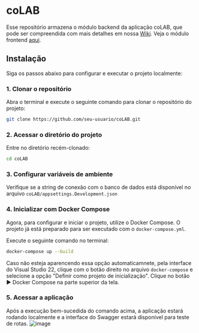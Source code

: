 # coLAB
Esse repositório armazena o módulo backend da aplicação coLAB, que pode ser compreendida com mais detalhes em nossa [Wiki](https://github.com/sofialctv/coLAB/wiki).
Veja o módulo frontend [aqui](https://github.com/sofialctv/coLAB-frontend).

## Instalação
Siga os passos abaixo para configurar e executar o projeto localmente:

### 1. Clonar o repositório
Abra o terminal e execute o seguinte comando para clonar o repositório do projeto:

```bash
git clone https://github.com/seu-usuario/coLAB.git
```

### 2. Acessar o diretório do projeto

Entre no diretório recém-clonado:

```bash
cd coLAB
```

### 3. Configurar variáveis de ambiente
Verifique se a string de conexão com o banco de dados está disponível no arquivo `coLAB/appsettings.Development.json`

### 4. Inicializar com Docker Compose
Agora, para configurar e iniciar o projeto, utilize o Docker Compose. O projeto já está preparado para ser executado com o `docker-compose.yml`. 

Execute o seguinte comando no terminal:

```bash
docker-compose up --build
```

Caso não esteja aparencendo essa opção automaticamnete, pela interface do Visual Studio 22, clique com o botão direito no arquivo `docker-compose` e selecione a opção "Definir como projeto de inicialização". Clique no botão ▶️ Docker Compose na parte superior da tela.

### 5. Acessar a aplicação
Após a execução bem-sucedida do comando acima, a aplicação estará rodando localmente e a interface do Swagger estará disponível para teste de rotas.
![image](https://github.com/user-attachments/assets/d9ba70d8-a487-4788-a8e1-ab4037036bd5)

